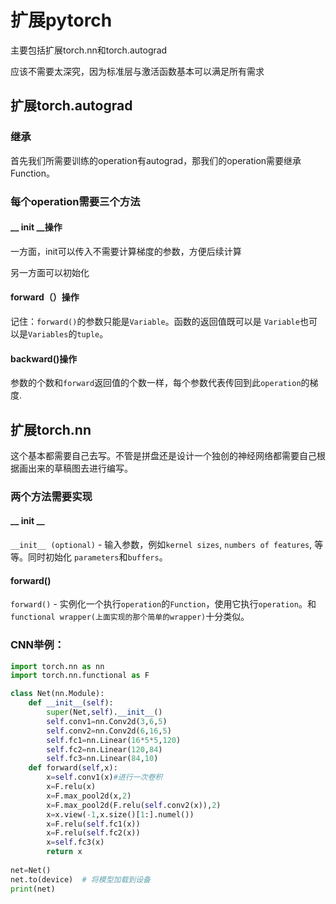 # 扩展pytorch

主要包括扩展torch.nn和torch.autograd

应该不需要太深究，因为标准层与激活函数基本可以满足所有需求



## 扩展torch.autograd

### 继承

首先我们所需要训练的operation有autograd，那我们的operation需要继承Function。

### 每个operation需要三个方法

#### __ init __操作

一方面，init可以传入不需要计算梯度的参数，方便后续计算

另一方面可以初始化

#### forward（）操作

记住：`forward()`的参数只能是`Variable`。函数的返回值既可以是 `Variable`也可以是`Variables`的`tuple`。

#### backward()操作

参数的个数和`forward`返回值的个数一样，每个参数代表传回到此`operation`的梯度.



## 扩展torch.nn

这个基本都需要自己去写。不管是拼盘还是设计一个独创的神经网络都需要自己根据画出来的草稿图去进行编写。

### 两个方法需要实现

#### __ init __

`__init__ (optional)` - 输入参数，例如`kernel sizes`, `numbers of features`, 等等。同时初始化 `parameters`和`buffers`。

#### forward()

`forward()` - 实例化一个执行`operation`的`Function`，使用它执行`operation`。和`functional wrapper(上面实现的那个简单的wrapper)`十分类似。

### CNN举例：

```python
import torch.nn as nn
import torch.nn.functional as F

class Net(nn.Module):
    def __init__(self):
        super(Net,self).__init__()
        self.conv1=nn.Conv2d(3,6,5)
        self.conv2=nn.Conv2d(6,16,5)
        self.fc1=nn.Linear(16*5*5,120)
        self.fc2=nn.Linear(120,84)
        self.fc3=nn.Linear(84,10)
    def forward(self,x):
        x=self.conv1(x)#进行一次卷积
        x=F.relu(x)
        x=F.max_pool2d(x,2)
        x=F.max_pool2d(F.relu(self.conv2(x)),2)    
        x=x.view(-1,x.size()[1:].numel())
        x=F.relu(self.fc1(x))
        x=F.relu(self.fc2(x))
        x=self.fc3(x)
        return x
    
net=Net()
net.to(device)  # 将模型加载到设备
print(net)
```

